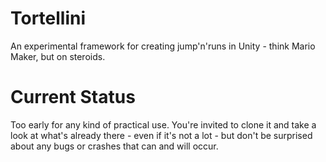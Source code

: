 # Tortellini
An experimental framework for creating jump'n'runs in Unity - think Mario Maker, but on steroids.

# Current Status
Too early for any kind of practical use. You're invited to clone it and take a look at what's already there - even if it's not a lot - but don't be surprised about any bugs or crashes that can and will occur.